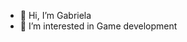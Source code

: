 - 👋 Hi, I’m Gabriela
- 👀 I’m interested in Game development

<!---
mgabrielalima/mgabrielalima is a ✨ special ✨ repository because its `README.md` (this file) appears on your GitHub profile.
You can click the Preview link to take a look at your changes.
--->
